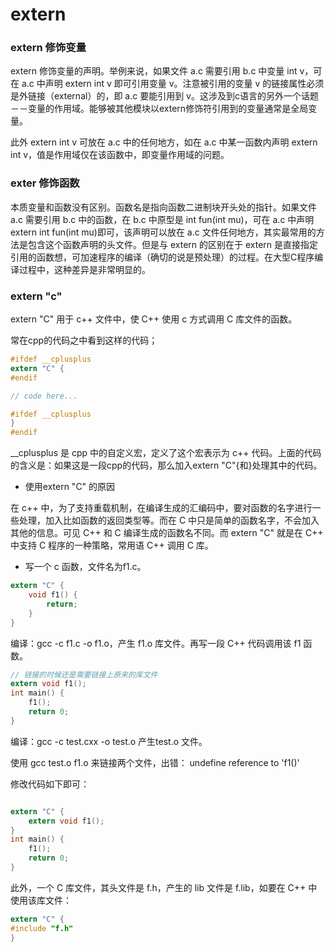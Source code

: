 extern
===

### extern 修饰变量

extern 修饰变量的声明。举例来说，如果文件 a.c 需要引用 b.c 中变量 int v，可在 a.c 中声明 extern int v 即可引用变量 v。注意被引用的变量 v 的链接属性必须是外链接（external）的，即 a.c 要能引用到 v。这涉及到c语言的另外一个话题－－变量的作用域。能够被其他模块以extern修饰符引用到的变量通常是全局变量。

此外 extern int v 可放在 a.c 中的任何地方，如在 a.c 中某一函数内声明 extern int v，值是作用域仅在该函数中，即变量作用域的问题。


### exter 修饰函数

本质变量和函数没有区别。函数名是指向函数二进制块开头处的指针。如果文件 a.c 需要引用 b.c 中的函数，在 b.c 中原型是 int fun(int mu)，可在 a.c 中声明 extern int fun(int mu)即可，该声明可以放在 a.c 文件任何地方，其实最常用的方法是包含这个函数声明的头文件。但是与 extern 的区别在于 extern 是直接指定引用的函数想，可加速程序的编译（确切的说是预处理）的过程。在大型C程序编译过程中，这种差异是非常明显的。

### extern "c"

extern "C" 用于 c++ 文件中，使 C++ 使用 c 方式调用 C 库文件的函数。

常在cpp的代码之中看到这样的代码；

```c
#ifdef __cplusplus
extern "C" {
#endif

// code here...

#ifdef __cplusplus
}
#endif
```

__cplusplus 是 cpp 中的自定义宏，定义了这个宏表示为 c++ 代码。上面的代码的含义是：如果这是一段cpp的代码，那么加入extern "C"{和}处理其中的代码。

- 使用extern "C" 的原因

在 c++ 中，为了支持重载机制，在编译生成的汇编码中，要对函数的名字进行一些处理，加入比如函数的返回类型等。而在 C 中只是简单的函数名字，不会加入其他的信息。可见 C++ 和 C 编译生成的函数名不同。而 extern "C" 就是在 C++ 中支持 C 程序的一种策略，常用语 C++ 调用 C 库。

- 写一个 c 函数，文件名为f1.c。

```c
extern "C" {
    void f1() {
        return;
    }
}
```
编译：gcc -c f1.c -o f1.o，产生 f1.o 库文件。再写一段 C++ 代码调用该 f1 函数。

```c
// 链接的时候还是需要链接上原来的库文件
extern void f1();
int main() {
    f1();
    return 0;
}
```

编译：gcc -c test.cxx -o test.o 产生test.o 文件。

使用 gcc test.o f1.o 来链接两个文件，出错：
undefine reference to 'f1()'

修改代码如下即可：

```c

extern "C" {
    extern void f1();
}
int main() {
    f1();
    return 0;
}
```

此外，一个 C 库文件，其头文件是 f.h，产生的 lib 文件是 f.lib，如要在 C++ 中使用该库文件：

```c
extern "C" {
#include "f.h"
}
```
